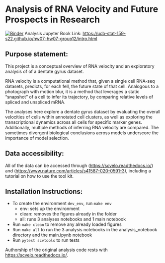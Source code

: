 # Analysis of RNA Velocity and Future Prospects in Research

[![Binder](https://mybinder.org/badge_logo.svg)](https://mybinder.org/v2/gh/UCB-stat-159-s22/hw07-hw07-group12/main?labpath=finalproject%2Ffig1.ipynb)
Analysis Jupyter Book Link: https://ucb-stat-159-s22.github.io/hw07-hw07-group12/intro.html

## Purpose statement: 

This project is a conceptual overview of RNA velocity and an exploratory analysis of of a dentate gyrus dataset. 

RNA velocity is a computational method that, given a single cell RNA-seq datasets, predicts, for each fell, the future state of that cell. Analogous to a photograph with motion blur, it is a method that leverages a static “snapshot” of a cell to infer its trajectory, by comparing relative levels of spliced and unspliced mRNA. 

The analyses here explore a dentate gyrus dataset by evaluating the overall velocities of cells within annotated cell clusters, as well as exploring the transcriptional dynamics across all cells for specific marker genes. Additionally, multiple methods of inferring RNA velocity are compared. The sometimes divergent biological conclusions across models underscore the importance of model selection.

## Data accessibility: 

All of the data can be accessed through (https://scvelo.readthedocs.io/) and (https://www.nature.com/articles/s41587-020-0591-3), including a tutorial on how to use the tool kit.  

## Installation Instructions:

- To create the environment `dev_env`, run `make env` 
    - env: sets up the environment 
    - clean: removes the figures already in the folder
    - all: runs 3 analyses notebooks and 1 main notebook
- Run `make clean` to remove any already loaded figures
- Run `make all` to run the 3 analysis notebooks in the analysis_notebook directory and the main.ipynb notebook
- Run `pytest scvtools` to run tests

Authorship of the original analysis code rests with https://scvelo.readthedocs.io/.
